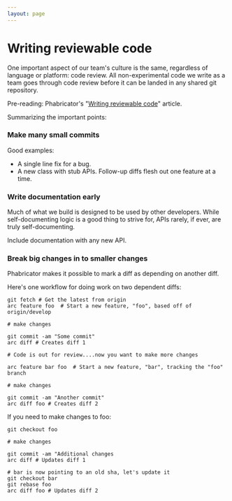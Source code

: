 ```yaml
---
layout: page
---
```


# Writing reviewable code

One important aspect of our team's culture is the same, regardless of language or platform: code review. All non-experimental code we write as a team goes through code review before it can be landed in any shared git repository.

Pre-reading: Phabricator's "[Writing reviewable code](https://secure.phabricator.com/book/phabflavor/article/writing_reviewable_code/)" article.

Summarizing the important points:

### Make many small commits

Good examples:

  - A single line fix for a bug.
  - A new class with stub APIs. Follow-up diffs flesh out one feature at a time.

### Write documentation early

Much of what we build is designed to be used by other developers. While self-documenting logic is a good thing to strive for, APIs rarely, if ever, are truly self-documenting.

Include documentation with any new API.

### Break big changes in to smaller changes

Phabricator makes it possible to mark a diff as depending on another diff.

Here's one workflow for doing work on two dependent diffs:

    git fetch # Get the latest from origin
    arc feature foo  # Start a new feature, "foo", based off of origin/develop
    
    # make changes
    
    git commit -am "Some commit"
    arc diff # Creates diff 1

    # Code is out for review....now you want to make more changes

    arc feature bar foo  # Start a new feature, "bar", tracking the "foo" branch
    
    # make changes
    
    git commit -am "Another commit"
    arc diff foo # Creates diff 2

If you need to make changes to foo:

    git checkout foo
    
    # make changes
    
    git commit -am "Additional changes
    arc diff # Updates diff 1
    
    # bar is now pointing to an old sha, let's update it
    git checkout bar
    git rebase foo
    arc diff foo # Updates diff 2
